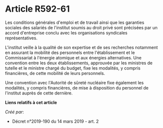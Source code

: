 # Article R592-61

Les conditions générales d'emploi et de travail ainsi que les garanties sociales des salariés de l'institut soumis au droit
privé sont précisées par un accord d'entreprise conclu avec les organisations syndicales représentatives.

L'institut veille à la qualité de son expertise et de ses recherches notamment en assurant la mobilité des personnels entre
l'établissement et le Commissariat à l'énergie atomique et aux énergies alternatives. Une convention entre les deux
établissements, approuvée par les ministres de tutelle et le ministre chargé du budget, fixe les modalités, y compris
financières, de cette mobilité de leurs personnels.

Une convention avec l'Autorité de sûreté nucléaire fixe également les modalités, y compris financières, de mise à disposition
du personnel de l'institut auprès de cette dernière.

**Liens relatifs à cet article**

_Créé par_:

  - Décret n°2019-190 du 14 mars 2019 - art. 2
